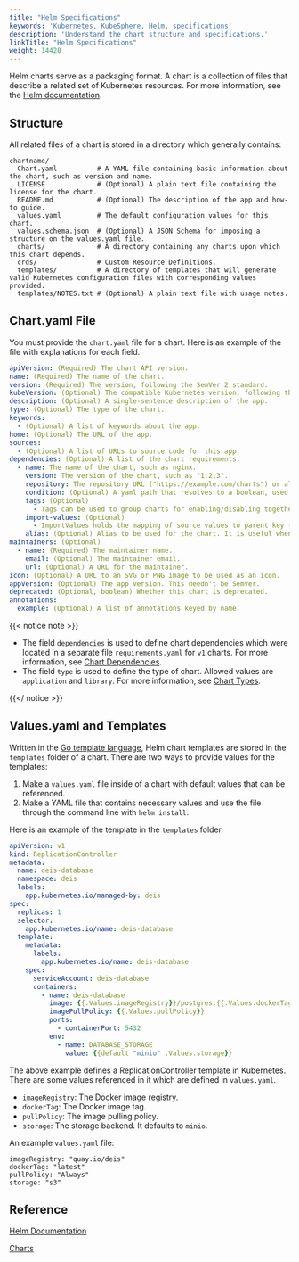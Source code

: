 ```yaml
---
title: "Helm Specifications"
keywords: 'Kubernetes, KubeSphere, Helm, specifications'
description: 'Understand the chart structure and specifications.'
linkTitle: "Helm Specifications"
weight: 14420
---
```


Helm charts serve as a packaging format. A chart is a collection of files that describe a related set of Kubernetes resources. For more information, see the [Helm documentation](https://helm.sh/docs/topics/charts/).

## Structure

All related files of a chart is stored in a directory which generally contains:

```text
chartname/
  Chart.yaml          # A YAML file containing basic information about the chart, such as version and name.
  LICENSE             # (Optional) A plain text file containing the license for the chart.
  README.md           # (Optional) The description of the app and how-to guide.
  values.yaml         # The default configuration values for this chart.
  values.schema.json  # (Optional) A JSON Schema for imposing a structure on the values.yaml file.
  charts/             # A directory containing any charts upon which this chart depends.
  crds/               # Custom Resource Definitions.
  templates/          # A directory of templates that will generate valid Kubernetes configuration files with corresponding values provided.
  templates/NOTES.txt # (Optional) A plain text file with usage notes.
```

## Chart.yaml File

You must provide the `chart.yaml` file for a chart. Here is an example of the file with explanations for each field.

```yaml
apiVersion: (Required) The chart API version. 
name: (Required) The name of the chart.
version: (Required) The version, following the SemVer 2 standard. 
kubeVersion: (Optional) The compatible Kubernetes version, following the SemVer 2 standard.
description: (Optional) A single-sentence description of the app.
type: (Optional) The type of the chart.
keywords:
  - (Optional) A list of keywords about the app.
home: (Optional) The URL of the app.
sources:
  - (Optional) A list of URLs to source code for this app.
dependencies: (Optional) A list of the chart requirements.
  - name: The name of the chart, such as nginx.
    version: The version of the chart, such as "1.2.3".
    repository: The repository URL ("https://example.com/charts") or alias ("@repo-name").
    condition: (Optional) A yaml path that resolves to a boolean, used for enabling/disabling charts (for example, subchart1.enabled ).
    tags: (Optional)
      - Tags can be used to group charts for enabling/disabling together.
    import-values: (Optional)
      - ImportValues holds the mapping of source values to parent key to be imported. Each item can be a string or pair of child/parent sublist items.
    alias: (Optional) Alias to be used for the chart. It is useful when you have to add the same chart multiple times.
maintainers: (Optional)
  - name: (Required) The maintainer name.
    email: (Optional) The maintainer email.
    url: (Optional) A URL for the maintainer.
icon: (Optional) A URL to an SVG or PNG image to be used as an icon.
appVersion: (Optional) The app version. This needn't be SemVer.
deprecated: (Optional, boolean) Whether this chart is deprecated.
annotations:
  example: (Optional) A list of annotations keyed by name.
```

{{< notice note >}}

- The field `dependencies` is used to define chart dependencies which were located in a separate file `requirements.yaml` for `v1` charts. For more information, see [Chart Dependencies](https://helm.sh/docs/topics/charts/#chart-dependencies).
- The field `type` is used to define the type of chart. Allowed values are `application` and `library`. For more information, see [Chart Types](https://helm.sh/docs/topics/charts/#chart-types).

{{</ notice >}} 

## Values.yaml and Templates

Written in the [Go template language](https://golang.org/pkg/text/template/), Helm chart templates are stored in the `templates` folder of a chart. There are two ways to provide values for the templates:

1. Make a `values.yaml` file inside of a chart with default values that can be referenced.
2. Make a YAML file that contains necessary values and use the file through the command line with `helm install`. 

Here is an example of the template in the `templates` folder.

```yaml
apiVersion: v1
kind: ReplicationController
metadata:
  name: deis-database
  namespace: deis
  labels:
    app.kubernetes.io/managed-by: deis
spec:
  replicas: 1
  selector:
    app.kubernetes.io/name: deis-database
  template:
    metadata:
      labels:
        app.kubernetes.io/name: deis-database
    spec:
      serviceAccount: deis-database
      containers:
        - name: deis-database
          image: {{.Values.imageRegistry}}/postgres:{{.Values.dockerTag}}
          imagePullPolicy: {{.Values.pullPolicy}}
          ports:
            - containerPort: 5432
          env:
            - name: DATABASE_STORAGE
              value: {{default "minio" .Values.storage}}
```

The above example defines a ReplicationController template in Kubernetes. There  are some values referenced in it which are defined in `values.yaml`.

- `imageRegistry`: The Docker image registry.
- `dockerTag`: The Docker image tag.
- `pullPolicy`: The image pulling policy.
- `storage`: The storage backend. It defaults to `minio`.

An example `values.yaml` file:

```text
imageRegistry: "quay.io/deis"
dockerTag: "latest"
pullPolicy: "Always"
storage: "s3"
```

## Reference

[Helm Documentation](https://helm.sh/docs/)

[Charts](https://helm.sh/docs/topics/charts/)
